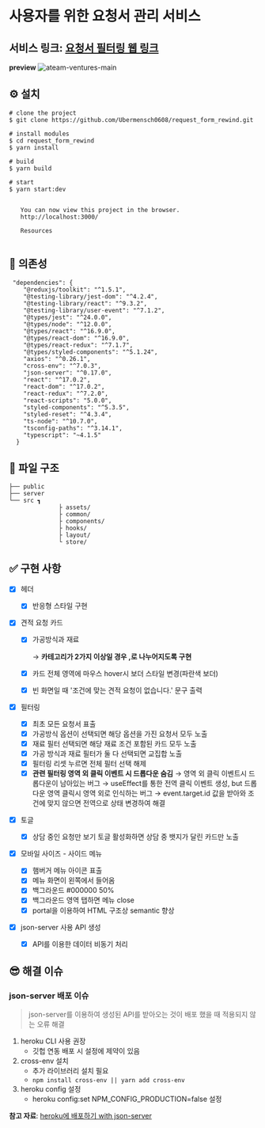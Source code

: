 # 사용자를 위한 요청서 관리 서비스

## 서비스 링크: <a href='https://request-form-rewind-2.herokuapp.com/'>요청서 필터링 웹 링크</a>

**preview**
![ateam-ventures-main](https://user-images.githubusercontent.com/93258739/160883143-a4ddb310-0a91-4e74-92de-ee59f506b76c.png)

## ⚙ 설치

```
# clone the project
$ git clone https://github.com/Ubermensch0608/request_form_rewind.git

# install modules
$ cd request_form_rewind
$ yarn install

# build
$ yarn build

# start
$ yarn start:dev

⠀
⠀  You can now view this project in the browser.
⠀  http://localhost:3000/
⠀
⠀  Resources
⠀
```

## 🔗 의존성

```
 "dependencies": {
    "@reduxjs/toolkit": "^1.5.1",
    "@testing-library/jest-dom": "^4.2.4",
    "@testing-library/react": "^9.3.2",
    "@testing-library/user-event": "^7.1.2",
    "@types/jest": "^24.0.0",
    "@types/node": "^12.0.0",
    "@types/react": "^16.9.0",
    "@types/react-dom": "^16.9.0",
    "@types/react-redux": "^7.1.7",
    "@types/styled-components": "^5.1.24",
    "axios": "^0.26.1",
    "cross-env": "^7.0.3",
    "json-server": "^0.17.0",
    "react": "^17.0.2",
    "react-dom": "^17.0.2",
    "react-redux": "^7.2.0",
    "react-scripts": "5.0.0",
    "styled-components": "^5.3.5",
    "styled-reset": "^4.3.4",
    "ts-node": "^10.7.0",
    "tsconfig-paths": "^3.14.1",
    "typescript": "~4.1.5"
  }
```

## 📂 파일 구조

    ├── public
    ├── server
    └── src ┓
                  ├ assets/
                  ├ common/
                  ├ components/
                  ├ hooks/
                  ├ layout/
                  └ store/

## ✅ 구현 사항

- [x] 헤더

  - [x] 반응형 스타일 구현

- [x] 견적 요청 카드

  - [x] 가공방식과 재료

    → **카테고리가 2가지 이상일 경우 ,로 나누어지도록 구현**

  - [x] 카드 전체 영역에 마우스 hover시 보더 스타일 변경(파란색 보더)

  - [x] 빈 화면일 때 '조건에 맞는 견적 요청이 없습니다.' 문구 출력

- [x] 필터링
  - [x] 최초 모든 요청서 표출
  - [x] 가공방식 옵션이 선택되면 해당 옵션을 가진 요청서 모두 노출
  - [x] 재료 필터 선택되면 해당 재료 조건 포함된 카드 모두 노출
  - [x] 가공 방식과 재료 필터가 둘 다 선택되면 교집합 노출
  - [x] 필터링 리셋 누르면 전체 필터 선택 해제
  - [x] **관련 필터링 영역 외 클릭 이벤트 시 드롭다운 숨김**
        → 영역 외 클릭 이벤트시 드롭다운이 남아있는 버그
        → useEffect를 통한 전역 클릭 이벤트 생성, but 드롭다운 영역 클릭시 영역 외로 인식하는 버그
        → event.target.id 값을 받아와 조건에 맞지 않으면 전역으로 상태 변경하여 해결
- [x] 토글

  - [x] 상담 중인 요청만 보기 토글 활성화하면 상담 중 뱃지가 달린 카드만 노출

- [x] 모바일 사이즈 - 사이드 메뉴

  - [x] 햄버거 메뉴 아이콘 표출
  - [x] 메뉴 화면이 왼쪽에서 들어옴
  - [x] 백그라운드 #000000 50%
  - [x] 백그라운드 영역 탭하면 메뉴 close
  - [x] portal을 이용하여 HTML 구조상 semantic 향상

- [x] json-server 사용 API 생성
  - [x] API를 이용한 데이터 비동기 처리

## 😎 해결 이슈

### **json-server 배포 이슈**

> json-server를 이용하여 생성된 API를 받아오는 것이 배포 했을 때 적용되지 않는 오류 해결

1. heroku CLI 사용 권장
   - 깃헙 연동 배포 시 설정에 제약이 있음
2. cross-env 설치
   - 추가 라이브러리 설치 필요
   - `npm install cross-env || yarn add cross-env`
3. heroku config 설정
   - heroku config:set NPM_CONFIG_PRODUCTION=false
     설정

**참고 자료**:
<a href='https://redux-advanced.vlpt.us/3/09.html'>heroku에 배포하기 with json-server </a>

